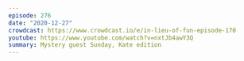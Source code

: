 ```yaml
---
episode: 276
date: "2020-12-27"
crowdcast: https://www.crowdcast.io/e/in-lieu-of-fun-episode-170
youtube: https://www.youtube.com/watch?v=nxtJb4awY3Q
summary: Mystery guest Sunday, Kate edition
---
```


